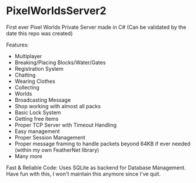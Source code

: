 # PixelWorldsServer2
First ever Pixel Worlds Private Server made in C# (Can be validated by the date this repo was created)

Features:

- Multiplayer
- Breaking/Placing Blocks/Water/Gates
- Registration System
- Chatting
- Wearing Clothes
- Collecting
- Worlds
- Broadcasting Message
- Shop working with almost all packs
- Basic Lock System
- Getting free items
- Proper TCP Server with Timeout Handling
- Easy management
- Proper Session Management
- Proper message framing to handle packets beyond 64KB if ever needed (within my own FeatherNet library)
- Many more

Fast & Reliable Code: Uses SQLite as backend for Database Management.
Have fun with this, I won't maintain this anymore since I've quit.
